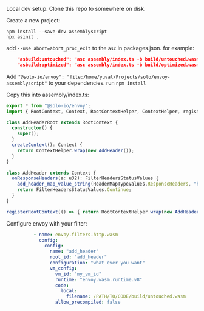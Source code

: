 Local dev setup:
Clone this repo to somewhere on disk.

Create a new project:
```shell
npm install --save-dev assemblyscript
npx asinit .
```

add `--use abort=abort_proc_exit` to the `asc` in packages.json. for example:
```json
    "asbuild:untouched": "asc assembly/index.ts -b build/untouched.wasm --use abort=abort_proc_exit -t build/untouched.wat --sourceMap http://127.0.0.1:8081/build/untouched.wasm.map --validate --debug",
    "asbuild:optimized": "asc assembly/index.ts -b build/optimized.wasm --use abort=abort_proc_exit -t build/optimized.wat --sourceMap --validate --optimize",
```

Add `"@solo-io/envoy": "file:/home/yuval/Projects/solo/envoy-assemblyscript"` to your dependencies.
run `npm install`

Copy this into assembly/index.ts:

```ts
export * from "@solo-io/envoy";
import { RootContext, Context, RootContextHelper, ContextHelper, registerRootContext, FilterHeadersStatusValues, HeaderMapTypeValues, add_header_map_value_string } from "@solo-io/envoy/runtime";

class AddHeaderRoot extends RootContext {
  constructor() {
    super();
  }
  createContext(): Context {
    return ContextHelper.wrap(new AddHeader());
  }
}

class AddHeader extends Context {
  onResponseHeaders(a: u32): FilterHeadersStatusValues {
    add_header_map_value_string(HeaderMapTypeValues.ResponseHeaders, "hello", "world!");
    return FilterHeadersStatusValues.Continue;
  }
}

registerRootContext(() => { return RootContextHelper.wrap(new AddHeaderRoot()); }, "add_header");
```

Configure envoy with your filter:
```yaml
          - name: envoy.filters.http.wasm
            config:
              config:
                name: "add_header"
                root_id: "add_header"
                configuration: "what ever you want"
                vm_config:
                  vm_id: "my_vm_id"
                  runtime: "envoy.wasm.runtime.v8"
                  code:
                    local:
                      filename: /PATH/TO/CODE/build/untouched.wasm
                  allow_precompiled: false
```

